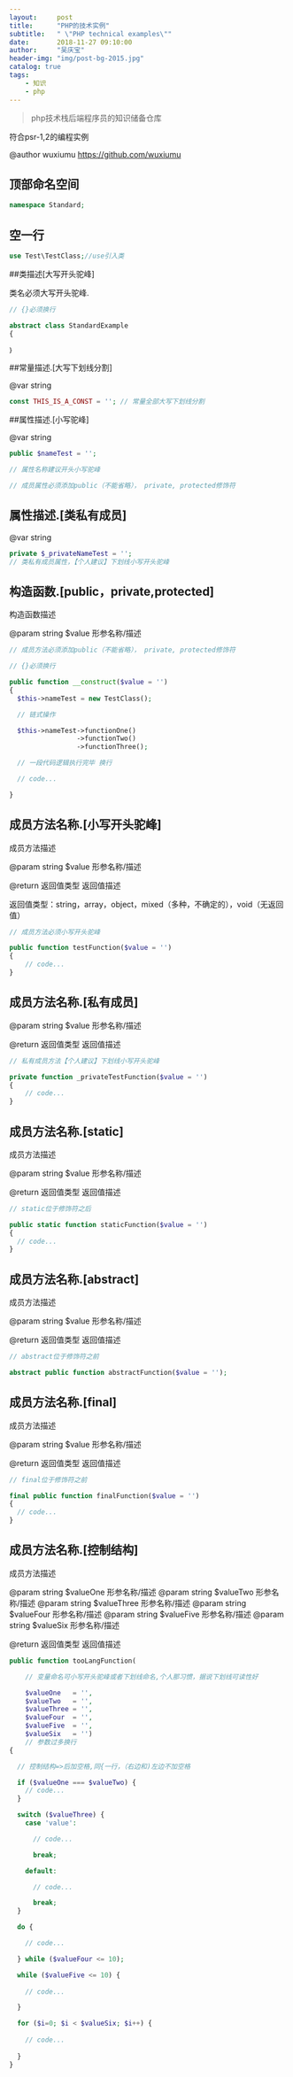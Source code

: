 ```yaml
---
layout:     post
title:      "PHP的技术实例"
subtitle:   " \"PHP technical examples\""
date:       2018-11-27 09:10:00
author:     "吴庆宝"
header-img: "img/post-bg-2015.jpg"
catalog: true
tags:
    - 知识
    - php
---
```


> php技术栈后端程序员的知识储备仓库

符合psr-1,2的编程实例

@author wuxiumu <https://github.com/wuxiumu>

## 顶部命名空间
```php
namespace Standard; 
```

## 空一行
```php
use Test\TestClass;//use引入类
```

##类描述[大写开头驼峰]
  
类名必须大写开头驼峰.

```php
// {}必须换行

abstract class StandardExample 
{

｝
```

##常量描述.[大写下划线分割]

@var string
```php
const THIS_IS_A_CONST = ''; // 常量全部大写下划线分割
```
##属性描述.[小写驼峰]

@var string
```php
public $nameTest = ''; 

// 属性名称建议开头小写驼峰

// 成员属性必须添加public（不能省略）， private, protected修饰符
```

## 属性描述.[类私有成员]

@var string
```php  
private $_privateNameTest = ''; 
// 类私有成员属性，【个人建议】下划线小写开头驼峰
```
## 构造函数.[public，private,protected]

构造函数描述

@param  string $value 形参名称/描述
```php  
// 成员方法必须添加public（不能省略）， private, protected修饰符

// {}必须换行

public function __construct($value = '')
{
  $this->nameTest = new TestClass();

  // 链式操作

  $this->nameTest->functionOne()
                 ->functionTwo()
                 ->functionThree();

  // 一段代码逻辑执行完毕 换行

  // code...

}
```

## 成员方法名称.[小写开头驼峰]

成员方法描述

@param  string $value 形参名称/描述

@return 返回值类型        返回值描述

返回值类型：string，array，object，mixed（多种，不确定的），void（无返回值）
```php  
// 成员方法必须小写开头驼峰

public function testFunction($value = '')
{
    // code...
}
```

## 成员方法名称.[私有成员]

@param  string $value 形参名称/描述

@return 返回值类型        返回值描述
```php  
// 私有成员方法【个人建议】下划线小写开头驼峰

private function _privateTestFunction($value = '')
{
    // code...
}
```

## 成员方法名称.[static]

成员方法描述

@param  string $value 形参名称/描述

@return 返回值类型        返回值描述
```php
// static位于修饰符之后

public static function staticFunction($value = '')
{
  // code...
}
```
## 成员方法名称.[abstract]

成员方法描述

@param  string $value 形参名称/描述

@return 返回值类型        返回值描述
```php
// abstract位于修饰符之前

abstract public function abstractFunction($value = ''); 
```

## 成员方法名称.[final]

成员方法描述

@param  string $value 形参名称/描述

@return 返回值类型        返回值描述
```php
// final位于修饰符之前

final public function finalFunction($value = '')
{
  // code...
}
```
## 成员方法名称.[控制结构]

成员方法描述

@param  string $valueOne 形参名称/描述
@param  string $valueTwo 形参名称/描述
@param  string $valueThree 形参名称/描述
@param  string $valueFour 形参名称/描述
@param  string $valueFive 形参名称/描述
@param  string $valueSix 形参名称/描述

@return 返回值类型        返回值描述
```php
public function tooLangFunction(

    // 变量命名可小写开头驼峰或者下划线命名,个人那习惯，据说下划线可读性好

    $valueOne   = '', 
    $valueTwo   = '',
    $valueThree = '',
    $valueFour  = '',
    $valueFive  = '',
    $valueSix   = '')
    // 参数过多换行
{

  // 控制结构=>后加空格,同{一行，（右边和)左边不加空格

  if ($valueOne === $valueTwo) {
    // code...
  }

  switch ($valueThree) {
    case 'value':

      // code...

      break;

    default:

      // code...

      break;
  }

  do {

    // code...

  } while ($valueFour <= 10);

  while ($valueFive <= 10) {
    
    // code...

  }

  for ($i=0; $i < $valueSix; $i++) {
   
    // code...
    
  }
}
```